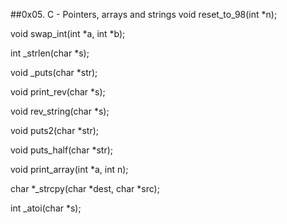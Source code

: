 ##0x05. C - Pointers, arrays and strings
void reset_to_98(int *n);                                                                                                               

void swap_int(int *a, int *b);                                                                                                          

int _strlen(char *s);                                                                                                                   

void _puts(char *str);                                                                                                                  

void print_rev(char *s);                                                                                                                

void rev_string(char *s);                                                                                                               

void puts2(char *str);                                                                                                                  

void puts_half(char *str);                                                                                                              

void print_array(int *a, int n);                                                                                                        

char *_strcpy(char *dest, char *src);                                                                                                   

int _atoi(char *s);               
